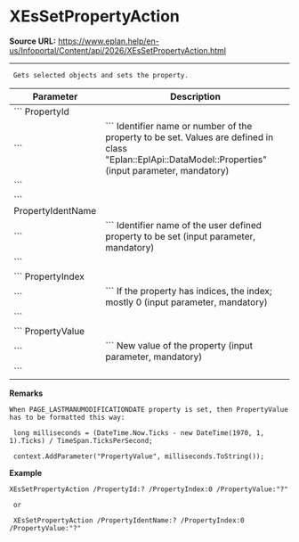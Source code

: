 # XEsSetPropertyAction

**Source URL:** https://www.eplan.help/en-us/Infoportal/Content/api/2026/XEsSetPropertyAction.html

---

```
 Gets selected objects and sets the property.

```

| Parameter | Description |
| --- | --- |
| ``` PropertyId
 ``` | ``` Identifier name or number of the property to be set. Values are defined in class "Eplan::EplApi::DataModel::Properties" (input parameter, mandatory)
 ``` |
| ``` PropertyIdentName
 ``` | ``` Identifier name of the user defined property to be set (input parameter, mandatory)
 ``` |
| ``` PropertyIndex
 ``` | ``` If the property has indices, the index; mostly 0 (input parameter, mandatory)
 ``` |
| ``` PropertyValue
 ``` | ``` New value of the property (input parameter, mandatory)
 ``` |

**Remarks**

```
When PAGE_LASTMANUMODIFICATIONDATE property is set, then PropertyValue has to be formatted this way:

 long milliseconds = (DateTime.Now.Ticks - new DateTime(1970, 1, 1).Ticks) / TimeSpan.TicksPerSecond;

 context.AddParameter("PropertyValue", milliseconds.ToString());

```

**Example**

```
XEsSetPropertyAction /PropertyId:? /PropertyIndex:0 /PropertyValue:"?"

 or

 XEsSetPropertyAction /PropertyIdentName:? /PropertyIndex:0 /PropertyValue:"?"

```